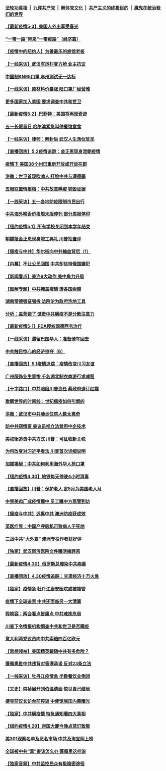 

####  [法轮功真相](../../../../basic/blob/master/README.md?t=05031431) &nbsp;|&nbsp; [九评共产党](../../../../9ping.md/blob/master/README.md?t=05031431) &nbsp;|&nbsp; [解体党文化](../../../../jtdwh.md/blob/master/README.md?t=05031431)  &nbsp;|&nbsp; [共产主义的终极目的](../../../../gczydzjmd.md/blob/master/README.md?t=05031431) &nbsp;|&nbsp; [魔鬼在统治我们的世界](../../../../mgztzwmdsj.md/blob/master/README.md?t=05031431) 

#### [【最新疫情5·3】美国人外出享受春光](../pages/nf4514/n12076254.md?t=05031431) 

#### [“一带一路”带来“一带疫路”（经济篇）](../pages/nf4514/n12068528.md?t=05031431) 

#### [【疫情中的纽约人】为善最乐的旅馆老板](../pages/nf4514/n12078670.md?t=05031431) 

#### [【一线采访】武汉军运村变方舱 业主抗议](../pages/nf4514/n12078508.md?t=05031431) 

#### [中国制KN95口罩 麻州测试无一达标](../pages/nf4514/n12078431.md?t=05031431) 

#### [【一线采访】原材料价暴涨 陆口罩厂经营难](../pages/nf4514/n12078360.md?t=05031431) 

#### [更多国家加入美国 要求调查中共和世卫](../pages/nf4514/n12078121.md?t=05031431) 

#### [【最新疫情5·2】巴菲特：美国将再现奇迹](../pages/nf4514/n12076765.md?t=05031431) 

#### [五一长假首日 哈尔滨紧急叫停餐馆堂食](../pages/nf4514/n12077603.md?t=05031431) 

#### [【一线采访】律师：解封后 武汉人生活似贫民](../pages/nf4514/n12077452.md?t=05031431) 

#### [【直播回放】5.2疫情追踪：金正恩现身泄朝疫情](../pages/nf4514/n12077928.md?t=05031431) 

#### [疫情下 美国38个州已重新开放或开放在即](../pages/nf4514/n12076679.md?t=05031431) 

#### [洪微：世卫首现吹哨人 打脸中共与谭德塞](../pages/nf4514/n12077688.md?t=05031431) 

#### [五眼联盟情报档：中共故意瞒疫 销毁证据](../pages/nf4514/n12077491.md?t=05031431) 

#### [【一线采访】五一各地防疫限制市民出行](../pages/nf4514/n12076984.md?t=05031431) 

#### [中共海外喉舌侨报周末版停刊 部分周报停印](../pages/nf4514/n12076995.md?t=05031431) 

#### [【纽约疫情5.1】所有学校关闭到本学年结束](../pages/nf4514/n12075643.md?t=05031431) 

#### [朝媒报金正恩现身竣工典礼 川普拒置评](../pages/nf4514/n12076867.md?t=05031431) 

#### [【瘟疫与中共】华尔街向中共输血背后（1）](../pages/nf4514/n12073792.md?t=05031431) 

#### [【内幕】不让公民回国 中共却优待俄国嫌犯](../pages/nf4514/n12074373.md?t=05031431) 

#### [【新闻看点】美连6大动作 美中角力升级](../pages/nf4514/n12076815.md?t=05031431) 

#### [【图解专题】中共掩盖疫情 遭各国索赔](../pages/nf4514/n12074143.md?t=05031431) 

#### [湖南常德强征强拆 法院沦为政府洗地工具](../pages/nf4514/n12076582.md?t=05031431) 

#### [分析：盖茨错了 谴责中共瞒疫不是分散注意力](../pages/nf4514/n12076550.md?t=05031431) 

#### [【最新疫情5·1】FDA授权瑞德西韦治疗](../pages/nf4514/n12070575.md?t=05031431) 

#### [【一线采访】滞留巴国华人：准备骑车回去](../pages/nf4514/n12076484.md?t=05031431) 

#### [中共触目惊心的经济掠夺（6）](../pages/nf4514/n12070903.md?t=05031431) 

#### [【直播回放】5.1疫情追踪：疫情改变川习友谊](../pages/nf4514/n12075647.md?t=05031431) 

#### [广州服饰业生意惨 千名湖北制衣商游行求减租](../pages/nf4514/n12075516.md?t=05031431) 

#### [【十字路口】中共暗阻川普连任 蔡政府退订红媒](../pages/nf4514/n12074348.md?t=05031431) 

#### [欺瞒世界的时间线：世纪瘟疫如何引燃的](../pages/nf4514/n12073970.md?t=05031431) 

#### [洪微：武汉市中共肺炎住院人数太离奇](../pages/nf4514/n12074462.md?t=05031431) 

#### [防中共窃情资 美议员推立法禁用中企技术](../pages/nf4514/n12074650.md?t=05031431) 

#### [美权衡追责中共方式 川普：可征收新关税](../pages/nf4514/n12074524.md?t=05031431) 

#### [为何改变对习近平看法 川普首次详细说明](../pages/nf4514/n12074206.md?t=05031431) 

#### [加媒揭秘：中共如何利用海外华人抢口罩](../pages/nf4514/n12074090.md?t=05031431) 

#### [【纽约疫情4.30】地铁每天停驶4小时消毒](../pages/nf4514/n12072756.md?t=05031431) 

#### [【直播回放】川普：保护老人 定5月为美国老人月](../pages/nf4514/n12073786.md?t=05031431) 

#### [中资美肉厂成疫情震中 员工曝中方高管到访](../pages/nf4514/n12073634.md?t=05031431) 

#### [【瘟疫与中共】远离中共 澳洲防疫获成效](../pages/nf4514/n12071433.md?t=05031431) 

#### [英医疗界：中国产呼吸机可致病人于死地](../pages/nf4514/n12073372.md?t=05031431) 

#### [三战中共“大外宣” 澳洲专栏作者获好评](../pages/nf4514/n12072930.md?t=05031431) 

#### [【独家】武汉同济医院文件曝活摘罪恶](../pages/nf4514/n12045273.md?t=05031431) 

#### [【最新疫情4·30】俄罗斯总理染中共病毒](../pages/nf4514/n12071230.md?t=05031431) 

#### [【直播回放】4.30疫情追踪：甘肃经济十万火急](../pages/nf4514/n12072832.md?t=05031431) 

#### [【独家】疫情急 牡丹江康安医院或被接管](../pages/nf4514/n12071450.md?t=05031431) 

#### [疫情下全球追责 中共还面临另一大清算](../pages/nf4514/n12070397.md?t=05031431) 

#### [程晓容：两会看点皆痛点 中共难挽危局](../pages/nf4514/n12072241.md?t=05031431) 

#### [川普下令情报机构彻查中共和世卫是否瞒疫](../pages/nf4514/n12070921.md?t=05031431) 

#### [意大利两党议员向中共索赔四百亿欧元](../pages/nf4514/n12072252.md?t=05031431) 

#### [【思想领袖】美国精英跟随中共有多危险？](../pages/nf4514/n12025291.md?t=05031431) 

#### [蓬佩奥批中共违背对香港承诺 反对23条立法](../pages/nf4514/n12071659.md?t=05031431) 

#### [【一线采访】牡丹江疫情急 半数餐饮业倒闭](../pages/nf4514/n12071658.md?t=05031431) 

#### [【文史】崇祯展开刘伯温遗画 惊见自己结局](../pages/nf4514/n12054891.md?t=05031431) 

#### [捷克前议长访台前猝逝 中使馆施压内幕曝光](../pages/nf4514/n12071426.md?t=05031431) 

#### [【独家】中共瞒疫情 特急通知曝四大真相](../pages/nf4514/n12071314.md?t=05031431) 

#### [【纽约疫情4.29】帝国大厦今晚点蓝灯致敬](../pages/nf4514/n12069759.md?t=05031431) 

#### [美301观察名单及恶名市场 中共及淘宝网上榜](../pages/nf4514/n12071117.md?t=05031431) 

#### [全球被中共“毒”害该怎么办 蓬佩奥这样说](../pages/nf4514/n12070958.md?t=05031431) 

#### [【独家音频】中共监控民众有极隐密途径](../pages/nf4514/n12070927.md?t=05031431) 

